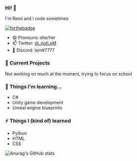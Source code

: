 ### Hi! 👋
I'm Remi and I code sometimes

[![forthebadge](https://forthebadge.com/images/badges/powered-by-black-magic.svg)](https://forthebadge.com)

- 😄 Pronouns: she/her
- 📫 Twitter: [@_notLeM](https://twitter.com/_notlem)
- 💬 Discord: lem#7777

### 🔭 Current Projects
Not working on much at the moment, trying to focus on school
### 🌱 Things I'm learning...
- C#
- Unity game development
- Unreal engine blueprints
### ⚡ Things I (kind of) learned
- Python
- HTML
- CSS

![Anurag's GitHub stats](https://github-readme-stats.vercel.app/api?username=notLeM&show_icons=true&theme=tokyonight)

